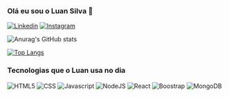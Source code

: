 ### Olá eu sou o Luan Silva 👋

[![Linkedin](https://img.shields.io/badge/LinkedIn-0077B5?style=for-the-badge&logo=linkedin&logoColor=white)](https://www.linkedin.com/in/luan-silva-84a07121b/)
[![Instagram](https://img.shields.io/badge/Instagram-E4405F?style=for-the-badge&logo=instagram&logoColor=white)](https://www.instagram.com/_luanmas/)

![Anurag's GitHub stats](https://github-readme-stats.vercel.app/api?username=luanmas&show_icons=true&theme=dracula)

[![Top Langs](https://github-readme-stats.vercel.app/api/top-langs/?username=luanmas&hide_progress=true)](https://github.com/anuraghazra/github-readme-stats)

### Tecnologias que o Luan usa no dia

<div style="display : inline_block">
<img align="center" alt="HTML5" src="https://img.shields.io/badge/HTML5-E34F26?style=for-the-badge&logo=html5&logoColor=white"> <img align="center" alt="CSS" src="https://img.shields.io/badge/CSS3-1572B6?style=for-the-badge&logo=css3&logoColor=white"> <img align="center" alt="Javascript" src="https://img.shields.io/badge/JavaScript-323330?style=for-the-badge&logo=javascript&logoColor=F7DF1E">
<img align="center" alt="NodeJS" src="https://img.shields.io/badge/Node.js-43853D?style=for-the-badge&logo=node.js&logoColor=white">
<img align="center" alt="React" src="https://img.shields.io/badge/React-20232A?style=for-the-badge&logo=react&logoColor=61DAFB"> <img align="center" alt="Boostrap" src="https://img.shields.io/badge/Bootstrap-563D7C?style=for-the-badge&logo=bootstrap&logoColor=white"> <img align="center" alt="MongoDB" src="https://img.shields.io/badge/MongoDB-4EA94B?style=for-the-badge&logo=mongodb&logoColor=white">

</div>
